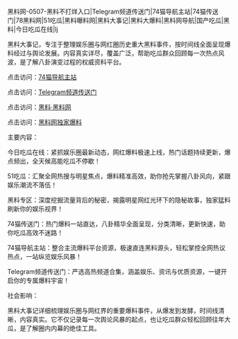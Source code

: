 #
黑料网-0507-黑料不打烊入口|Telegram频道传送门|74猫导航主站|74猫传送门|78黑料网|51吃瓜|黑料曝料网|黑料大事记|黑料大爆料|黑料网导航|国产吃瓜|黑料|今日吃瓜在线|lj

黑料大事记，专注于整理娱乐圈与网红圈历史重大黑料事件，按时间线全面呈现爆料经过与舆论发展。内容真实详尽，覆盖广泛，帮助吃瓜群众回顾每一次热点风波，是了解八卦演变过程的权威资料平台。


点击访问：<a href="https://74mao.com/">74猫导航主站</a>

点击访问：<a href="https://74mao.com/">Telegram频道传送门</a>

点击访问：<a href="https://jha.pages.dev/">黑料·黑料网</a>

点击访问：<a href="https://qfwfg.pages.dev/">黑料网独家爆料</a>

主要内容：

今日吃瓜在线：紧抓娱乐圈最新动态，网红爆料极速上线，热门话题持续更新，爆点频出，全天候高能吃瓜不停歇！

51吃瓜：汇聚全网热搜与明星焦点，爆料精准高效，助你抢先掌握八卦风向，紧跟娱乐潮流不落伍！

黑料专区：深度挖掘流量背后的秘密，揭露明星网红光环下的隐秘故事，独家猛料刷新你的娱乐视界！

74猫传送门：热门爆料一站直达，八卦精华全面呈现，分类清晰，更新快速，助你吃瓜高效不迷路！

74猫导航主站：整合主流爆料平台资源，极速直连黑料源头，轻松掌控全网热议热点，一站纵览娱乐风暴！

Telegram频道传送门：严选高热频道合集，涵盖娱乐、资讯与优质资源，一键开启你的专属爆料宇宙！

社会影响：

黑料大事记详细梳理娱乐圈与网红界的重要爆料事件，从爆发到发酵，时间线清晰，内容真实。它不仅记录每一次舆论风暴的起点，也让吃瓜群众轻松回顾往年大瓜，是了解圈内内幕的绝佳工具。

<span style="display:none;">[Canonical link](https://github.com/vvbb0705/2123 ）</span>
